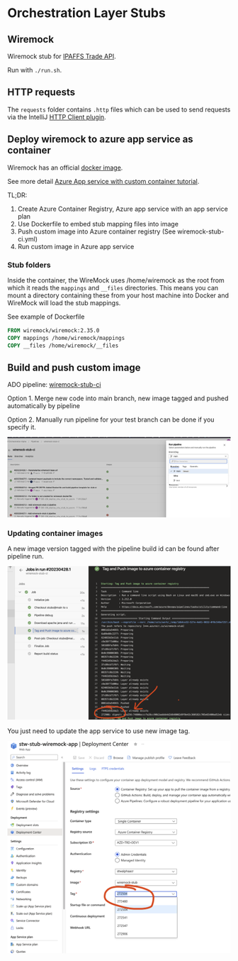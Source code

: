 # Orchestration Layer Stubs

## Wiremock

Wiremock stub
for [IPAFFS Trade API](https://tst-developer-portal.trade.azure.defra.cloud/explore-apis/ipaffs-api/api).

Run with `./run.sh`.

## HTTP requests

The `requests` folder contains `.http` files which can be used to send requests via the IntelliJ
[HTTP Client plugin](https://www.jetbrains.com/help/idea/http-client-in-product-code-editor.html).

## Deploy wiremock to azure app service as container

Wiremock has an official [docker image](https://wiremock.org/docs/docker/).

See more
detail [Azure App service with custom container tutorial](https://learn.microsoft.com/en-us/azure/app-service/tutorial-custom-container?tabs=azure-portal&pivots=container-linux).

TL;DR:

1. Create Azure Container Registry, Azure app service with an app service plan
2. Use Dockerfile to embed stub mapping files into image
3. Push custom image into Azure container registry (See wiremock-stub-ci.yml)
4. Run custom image in Azure app service

### Stub folders

Inside the container, the WireMock uses /home/wiremock as the root from which it reads
the `mappings` and `__files` directories. This means you can mount a directory containing these from
your host machine into Docker and WireMock will load the stub mappings.

See example of Dockerfile

```dockerfile
FROM wiremock/wiremock:2.35.0
COPY mappings /home/wiremock/mappings
COPY __files /home/wiremock/__files
```

## Build and push custom image

ADO pipeline: [wiremock-stub-ci](https://dev.azure.com/defragovuk/STW%20Orchestration%20Alpha/_build?definitionId=3611)

Option 1. Merge new code into main branch, new image tagged and pushed automatically by pipeline

Option 2. Manually run pipeline for your test branch can be done if you specify it.

![Manual select branch](Pipeline_branch.png)

### Updating container images

A new image version tagged with the pipeline build id can be found after pipeline run.

![Build Id as image tag](Appserviceimage_tag.png)

You just need to update the app service to use new image tag.

![Update App service image](Appserviceimage_update.png)
